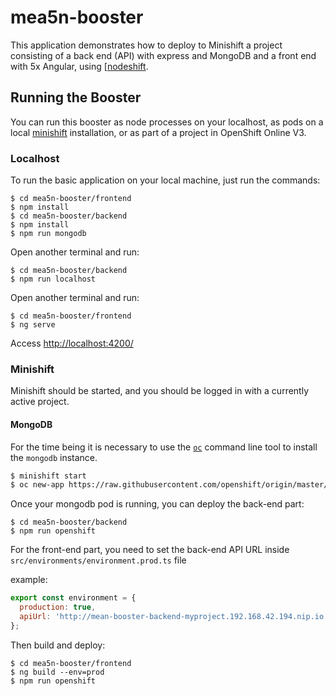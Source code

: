 # mea5n-booster

This application demonstrates how to deploy to Minishift a project consisting of a back end (API) with express and MongoDB and a front end with 5x Angular, using [[nodeshift](https://github.com/bucharest-gold/nodeshift).

## Running the Booster

You can run this booster as node processes on your localhost, as pods on a local
[minishift](https://github.com/minishift/minishift/releases) installation, or
as part of a project in OpenShift Online V3.

### Localhost

To run the basic application on your local machine, just run the commands:

```
$ cd mea5n-booster/frontend
$ npm install
$ cd mea5n-booster/backend
$ npm install
$ npm run mongodb
```

Open another terminal and run:

```
$ cd mea5n-booster/backend
$ npm run localhost
```

Open another terminal and run:

```
$ cd mea5n-booster/frontend
$ ng serve
```

Access [http://localhost:4200/](http://localhost:4200/)

### Minishift

Minishift should be started, and you should be logged in with a currently active project.

#### MongoDB

For the time being it is necessary to use the [`oc`](https://github.com/openshift/origin/releases)
command line tool to install the `mongodb` instance.

```sh
$ minishift start
$ oc new-app https://raw.githubusercontent.com/openshift/origin/master/examples/db-templates/mongodb-ephemeral-template.json -p DATABASE_SERVICE_NAME=contacts -p MONGODB_USER=default -p MONGODB_PASSWORD=default -p MONGODB_DATABASE=contacts
```

Once your mongodb pod is running, you can deploy the back-end part:

```
$ cd mea5n-booster/backend
$ npm run openshift
```

For the front-end part, you need to set the back-end API URL inside `src/environments/environment.prod.ts` file

example:
```js
export const environment = {
  production: true,
  apiUrl: 'http://mean-booster-backend-myproject.192.168.42.194.nip.io',
};
```

Then build and deploy:

```
$ cd mea5n-booster/frontend
$ ng build --env=prod
$ npm run openshift
```

